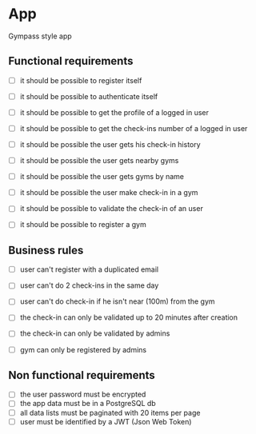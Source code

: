 # App

Gympass style app


## Functional requirements

- [ ] it should be possible to register itself
- [ ] it should be possible to authenticate itself
- [ ] it should be possible to get the profile of a logged in user
- [ ] it should be possible to get the check-ins number of a logged in user
- [ ] it should be possible the user gets his check-in history
- [ ] it should be possible the user gets nearby gyms
- [ ] it should be possible the user gets gyms by name
- [ ] it should be possible the user make check-in in a gym
- [ ] it should be possible to validate the check-in of an user
- [ ] it should be possible to register a gym


## Business rules

- [ ] user can't register with a duplicated email
- [ ] user can't do 2 check-ins in the same day
- [ ] user can't do check-in if he isn't near (100m) from the gym
- [ ] the check-in can only be validated up to 20 minutes after creation
- [ ] the check-in can only be validated by admins
- [ ] gym can only be registered by admins


## Non functional requirements

- [ ] the user password must be encrypted
- [ ] the app data must be in a PostgreSQL db
- [ ] all data lists must be paginated with 20 items per page
- [ ] user must be identified by a JWT (Json Web Token)